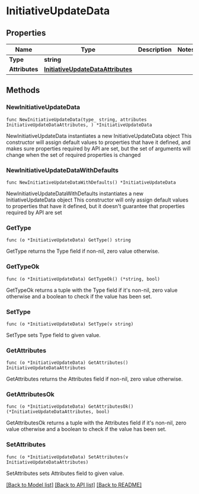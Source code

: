 # InitiativeUpdateData

## Properties

Name | Type | Description | Notes
------------ | ------------- | ------------- | -------------
**Type** | **string** |  | 
**Attributes** | [**InitiativeUpdateDataAttributes**](InitiativeUpdateDataAttributes.md) |  | 

## Methods

### NewInitiativeUpdateData

`func NewInitiativeUpdateData(type_ string, attributes InitiativeUpdateDataAttributes, ) *InitiativeUpdateData`

NewInitiativeUpdateData instantiates a new InitiativeUpdateData object
This constructor will assign default values to properties that have it defined,
and makes sure properties required by API are set, but the set of arguments
will change when the set of required properties is changed

### NewInitiativeUpdateDataWithDefaults

`func NewInitiativeUpdateDataWithDefaults() *InitiativeUpdateData`

NewInitiativeUpdateDataWithDefaults instantiates a new InitiativeUpdateData object
This constructor will only assign default values to properties that have it defined,
but it doesn't guarantee that properties required by API are set

### GetType

`func (o *InitiativeUpdateData) GetType() string`

GetType returns the Type field if non-nil, zero value otherwise.

### GetTypeOk

`func (o *InitiativeUpdateData) GetTypeOk() (*string, bool)`

GetTypeOk returns a tuple with the Type field if it's non-nil, zero value otherwise
and a boolean to check if the value has been set.

### SetType

`func (o *InitiativeUpdateData) SetType(v string)`

SetType sets Type field to given value.


### GetAttributes

`func (o *InitiativeUpdateData) GetAttributes() InitiativeUpdateDataAttributes`

GetAttributes returns the Attributes field if non-nil, zero value otherwise.

### GetAttributesOk

`func (o *InitiativeUpdateData) GetAttributesOk() (*InitiativeUpdateDataAttributes, bool)`

GetAttributesOk returns a tuple with the Attributes field if it's non-nil, zero value otherwise
and a boolean to check if the value has been set.

### SetAttributes

`func (o *InitiativeUpdateData) SetAttributes(v InitiativeUpdateDataAttributes)`

SetAttributes sets Attributes field to given value.



[[Back to Model list]](../README.md#documentation-for-models) [[Back to API list]](../README.md#documentation-for-api-endpoints) [[Back to README]](../README.md)


